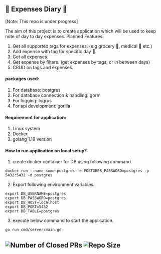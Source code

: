 **📒 Expenses Diary 📒**
----
[Note: This repo is under progress]


The aim of this project is to create application which will be used to keep note of day to day expenses.
Planned Features:
1. Get all supported tags for expenses. (e.g grocery 🛒, medical 💊 etc.)
2. Add expense with tag for specific day 📆.
3. Get all expenses.
4. Get expense by filters. (get expenses by tags, or in between days)
5. CRUD on tags and expenses.

#### packages used:
1. For database: postgres 
2. For database connection & handling: gorm
3. For logging: logrus
4. For api development: gorilla

#### Requirement for application:
1. Linux system
2. Docker
3. golang 1.19 version

#### How to run application on local setup?
1. create docker container for DB using following command.
```
docker run --name some-postgres -e POSTGRES_PASSWORD=postgres -p 5432:5432 -d postgres
```
2. Export following environment variables.
```
export DB_USERNAME=postgres
export DB_PASSWORD=postgres
export DB_HOST=localhost
export DB_PORT=5432
export DB_TABLE=postgres
```
3. execute below command to start the application.
```
go run cmd/server/main.go
```

![Number of Closed PRs](https://img.shields.io/github/issues-pr-closed-raw/AnishriM/expenses-diary)
![Repo Size](https://img.shields.io/github/repo-size/AnishriM/expenses-diary)
----
